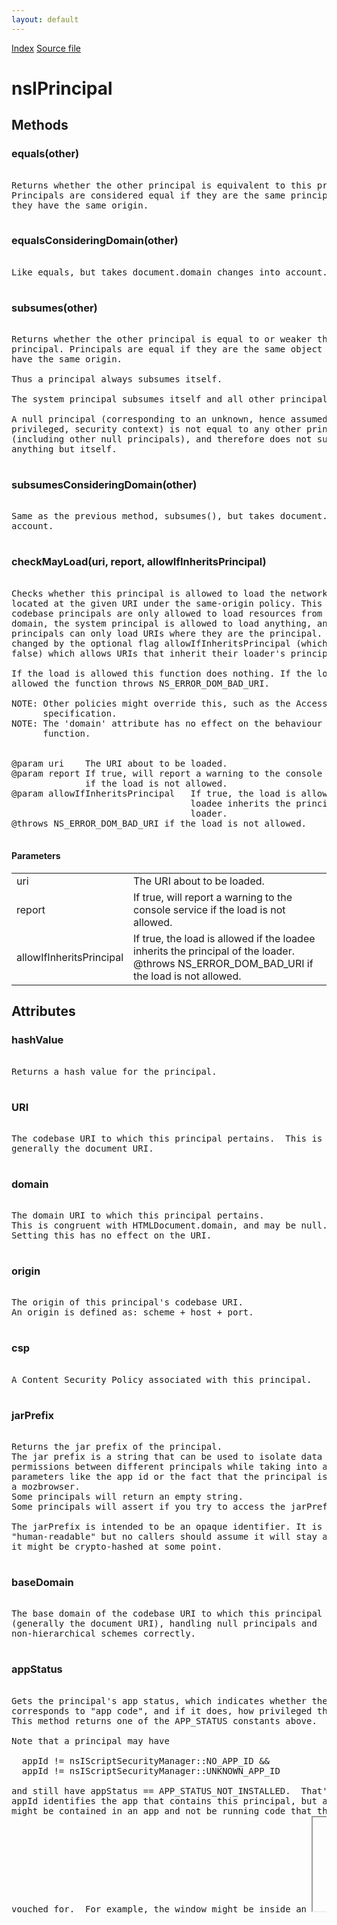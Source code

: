 ```yaml
---
layout: default
---
```

<div id='links'><a href="../index.html">Index</a>
<a href="http://dxr.mozilla.org/mozilla-central/source/caps/nsIPrincipal.idl">Source file</a>
</div>

# nsIPrincipal #

## Methods ##

### equals(other) ###
<pre>  
Returns whether the other principal is equivalent to this principal.  
Principals are considered equal if they are the same principal, or  
they have the same origin.  
  
</pre>
### equalsConsideringDomain(other) ###
<pre>  
Like equals, but takes document.domain changes into account.  
  
</pre>
### subsumes(other) ###
<pre>  
Returns whether the other principal is equal to or weaker than this  
principal. Principals are equal if they are the same object or they  
have the same origin.  
  
Thus a principal always subsumes itself.  
  
The system principal subsumes itself and all other principals.  
  
A null principal (corresponding to an unknown, hence assumed minimally  
privileged, security context) is not equal to any other principal  
(including other null principals), and therefore does not subsume  
anything but itself.  
  
</pre>
### subsumesConsideringDomain(other) ###
<pre>  
Same as the previous method, subsumes(), but takes document.domain into  
account.  
  
</pre>
### checkMayLoad(uri, report, allowIfInheritsPrincipal) ###
<pre>  
Checks whether this principal is allowed to load the network resource  
located at the given URI under the same-origin policy. This means that  
codebase principals are only allowed to load resources from the same  
domain, the system principal is allowed to load anything, and null  
principals can only load URIs where they are the principal. This is  
changed by the optional flag allowIfInheritsPrincipal (which defaults to  
false) which allows URIs that inherit their loader's principal.  
  
If the load is allowed this function does nothing. If the load is not  
allowed the function throws NS_ERROR_DOM_BAD_URI.  
  
NOTE: Other policies might override this, such as the Access-Control  
      specification.  
NOTE: The 'domain' attribute has no effect on the behaviour of this  
      function.  
  
  
@param uri    The URI about to be loaded.  
@param report If true, will report a warning to the console service  
              if the load is not allowed.  
@param allowIfInheritsPrincipal   If true, the load is allowed if the  
                                  loadee inherits the principal of the  
                                  loader.  
@throws NS_ERROR_DOM_BAD_URI if the load is not allowed.  
  
</pre>
#### Parameters ####

<table>

<tr>
<td>uri</td>
<td>The URI about to be loaded.  
</td>
</tr>

<tr>
<td>report</td>
<td>If true, will report a warning to the console service  
              if the load is not allowed.  
</td>
</tr>

<tr>
<td>allowIfInheritsPrincipal</td>
<td>If true, the load is allowed if the  
                                  loadee inherits the principal of the  
                                  loader.  
@throws NS_ERROR_DOM_BAD_URI if the load is not allowed.  
</td>
</tr>

</table>

## Attributes ##

### hashValue ###
<pre>  
Returns a hash value for the principal.  
  
</pre>
### URI ###
<pre>  
The codebase URI to which this principal pertains.  This is  
generally the document URI.  
  
</pre>
### domain ###
<pre>  
The domain URI to which this principal pertains.  
This is congruent with HTMLDocument.domain, and may be null.  
Setting this has no effect on the URI.  
  
</pre>
### origin ###
<pre>  
The origin of this principal's codebase URI.  
An origin is defined as: scheme + host + port.  
  
</pre>
### csp ###
<pre>  
A Content Security Policy associated with this principal.  
  
</pre>
### jarPrefix ###
<pre>  
Returns the jar prefix of the principal.  
The jar prefix is a string that can be used to isolate data or  
permissions between different principals while taking into account  
parameters like the app id or the fact that the principal is embedded in  
a mozbrowser.  
Some principals will return an empty string.  
Some principals will assert if you try to access the jarPrefix.  
  
The jarPrefix is intended to be an opaque identifier. It is currently  
"human-readable" but no callers should assume it will stay as is and  
it might be crypto-hashed at some point.  
  
</pre>
### baseDomain ###
<pre>  
The base domain of the codebase URI to which this principal pertains  
(generally the document URI), handling null principals and  
non-hierarchical schemes correctly.  
  
</pre>
### appStatus ###
<pre>  
Gets the principal's app status, which indicates whether the principal  
corresponds to "app code", and if it does, how privileged that code is.  
This method returns one of the APP_STATUS constants above.  
  
Note that a principal may have  
  
  appId != nsIScriptSecurityManager::NO_APP_ID &&  
  appId != nsIScriptSecurityManager::UNKNOWN_APP_ID  
  
and still have appStatus == APP_STATUS_NOT_INSTALLED.  That's because  
appId identifies the app that contains this principal, but a window  
might be contained in an app and not be running code that the app has  
vouched for.  For example, the window might be inside an <iframe  
mozbrowser>, or the window's origin might not match the app's origin.  
  
If you're doing a check to determine "does this principal correspond to  
app code?", you must check appStatus; checking appId != NO_APP_ID is not  
sufficient.  
  
</pre>
### appId ###
<pre>  
Gets the id of the app this principal is inside.  If this principal is  
not inside an app, returns nsIScriptSecurityManager::NO_APP_ID.  
  
Note that this principal does not necessarily have the permissions of  
the app identified by appId.  For example, this principal might  
correspond to an iframe whose origin differs from that of the app frame  
containing it.  In this case, the iframe will have the appId of its  
containing app frame, but the iframe must not run with the app's  
permissions.  
  
Similarly, this principal might correspond to an <iframe mozbrowser>  
inside an app frame; in this case, the content inside the iframe should  
not have any of the app's permissions, even if the iframe is at the same  
origin as the app.  
  
If you're doing a security check based on appId, you must check  
appStatus as well.  
  
</pre>
### isInBrowserElement ###
<pre>  
Returns true iff the principal is inside a browser element.  (<iframe  
mozbrowser mozapp> does not count as a browser element.)  
  
</pre>
### unknownAppId ###
<pre>  
Returns true if this principal has an unknown appId. This shouldn't  
generally be used. We only expose it due to not providing the correct  
appId everywhere where we construct principals.  
  
</pre>
### isNullPrincipal ###
<pre>  
Returns true iff this principal is a null principal (corresponding to an  
unknown, hence assumed minimally privileged, security context).  
  
</pre>
## Constants ##

### APP_STATUS_NOT_INSTALLED ###

### APP_STATUS_INSTALLED ###

### APP_STATUS_PRIVILEGED ###

### APP_STATUS_CERTIFIED ###

